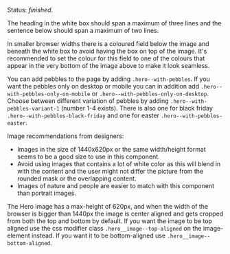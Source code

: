 Status: *finished*.

The heading in the white box should span a maximum of three lines
and the sentence below should span a maximum of two lines.

In smaller browser widths there is a coloured field below the image and beneath the white box
to avoid having the box on top of the image. It's recommended to set the colour for this field to
one of the colours that appear in the very bottom of the image above to make it look seamless.

You can add pebbles to the page by adding <code>.hero--with-pebbles</code>.
If you want the pebbles only on desktop or mobile you can in addition add
<code>.hero--with-pebbles-only-on-mobile</code> or <code>.hero--with-pebbles-only-on-desktop</code>.
Choose between different variation of pebbles by adding
<code>.hero--with-pebbles-variant-1</code> (number 1-4 exists).
There is also one for black friday <code>.hero--with-pebbles-black-friday</code> and
one for easter <code>.hero--with-pebbles-easter</code>.

Image recommendations from designers:
- Images in the size of 1440x620px or the same width/height format seems to be a good size to use in this component.
- Avoid using images that contains a lot of white color as this will blend in with the content and the user might not differ the picture from the rounded mask or the overlapping content.
- Images of nature and people are easier to match with this component than portrait images.

The Hero image has a max-height of 620px, and when the width of the browser is bigger than 1440px
the image is center aligned and gets cropped from both the top and bottom by default. If you want
the image to be top aligned use the css modifier class
<code>.hero&#95;&#95;image--top-aligned</code> on the image-element instead. If you want it to be bottom-aligned
use <code>.hero&#95;&#95;image--bottom-aligned</code>.
